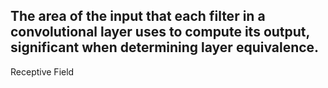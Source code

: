The area of the input that each filter in a convolutional layer uses to compute its output, significant when determining layer equivalence.
---
Receptive Field
